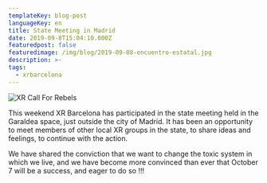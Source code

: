 ```yaml
---
templateKey: blog-post
languageKey: en
title: State Meeting in Madrid
date: 2019-09-8T15:04:10.000Z
featuredpost: false
featuredimage: /img/blog/2019-09-08-encuentro-estatal.jpg
description: >-
tags:
  - xrbarcelona
---
```


![XR Call For Rebels](/img/blog/2019-09-08-encuentro-estatal.jpg)

This weekend XR Barcelona has participated in the state meeting held in the Garaldea space, just outside the city of Madrid. It has been an opportunity to meet members of other local XR groups in the state, to share ideas and feelings, to continue with the action. 

We have shared the conviction that we want to change the toxic system in which we live, and we have become more convinced than ever that October 7 will be a success, and eager to do so !!!
